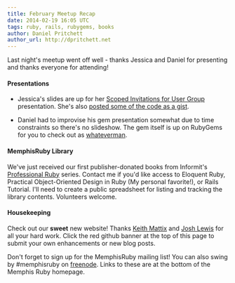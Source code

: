 ```yaml
---
title: February Meetup Recap
date: 2014-02-19 16:05 UTC
tags: ruby, rails, rubygems, books
author: Daniel Pritchett
author_url: http://dpritchett.net
---
```


Last night's meetup went off well - thanks Jessica and Daniel for presenting and thanks everyone for attending!

#### Presentations

- Jessica's slides are up for her [Scoped Invitations for User Group](http://slid.es/biggles/scoped-user-group-invitation-system-for-rails) presentation.  She's also [posted some of the code as a gist](https://gist.github.com/jlegosama/9026919).    

- Daniel had to improvise his gem presentation somewhat due to time constraints so there's no slideshow.  The gem itself is up on RubyGems for you to check out as [whateverman](http://rubygems.org/gems/whateverman).

#### MemphisRuby Library
We've just received our first publisher-donated books from Informit's [Professional Ruby](http://www.informit.com/promotions/addison-wesley-professional-ruby-series-135393) series.  Contact me if you'd like access to Eloquent Ruby, Practical Object-Oriented Design in Ruby (My personal favorite!), or Rails Tutorial.  I'll need to create a public spreadsheet for listing and tracking the library contents.  Volunteers welcome.

#### Housekeeping
Check out our __sweet__ new website!  Thanks [Keith Mattix](https://twitter.com/mystic77892) and [Josh Lewis](http://joshwlewis.com) for all your hard work.  Click the red github banner at the top of this page to submit your own enhancements or new blog posts.

Don't forget to sign up for the MemphisRuby mailing list!  You can also swing by #memphisruby on [freenode](http://webchat.freenode.net).  Links to these are at the bottom of the Memphis Ruby homepage.
